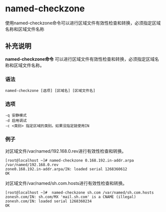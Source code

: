 named-checkzone
===

使用named-checkzone命令可以进行区域文件有效性检查和转换，必须指定区域名称和区域文件名称

## 补充说明

**named-checkzone命令** 可以进行区域文件有效性检查和转换，必须指定区域名称和区域文件名称。

###  语法

```shell
named-checkzone [选项] [区域名] [区域文件名]
```

###  选项

```shell
-q 安静模式
-d 启用调试
-c <类别> 指定区域的类别。如果没指定就使用IN
```

### 例子

对区域文件/var/named/192.168.0.rev进行有效性检查和转换。

```shell
[root@localhost ~]# named-checkzone 0.168.192.in-addr.arpa /var/named/192.168.0.rev
zone0.168.192.in-addr.arpa/IN: loaded serial 1268360612
OK
```

对区域文件/var/named/sh.com.hosts进行有效性检查和转换。

```shell
[root@localhost ~]#  named-checkzone sh.com /var/named/sh.com.hosts
zonesh.com/IN: sh.com/MX 'mail.sh.com' is a CNAME (illegal)
zonesh.com/IN: loaded serial 1268360234
OK
```

<!-- Linux命令行搜索引擎：https://jaywcjlove.github.io/linux-command/ -->
